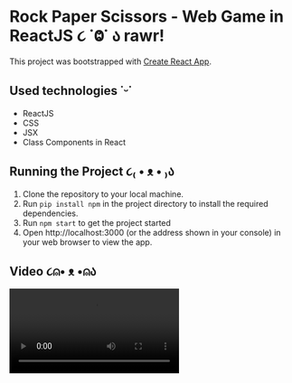 # Rock Paper Scissors - Web Game in ReactJS ૮ ˙Ⱉ˙ ა rawr!
This project was bootstrapped with [Create React App](https://github.com/facebook/create-react-app).

## Used technologies ˙ᵕ˙
* ReactJS
* CSS
* JSX
* Class Components in React

## Running the Project ૮₍ • ᴥ • ₎ა
1. Clone the repository to your local machine.
2. Run ```pip install npm``` in the project directory to install the required dependencies.
3. Run ```npm start``` to get the project started
4. Open http://localhost:3000 (or the address shown in your console) in your web browser to view the app.

## Video ૮⍝• ᴥ •⍝ა
<video controls src="C:/Users/vaman/Desktop/RPS.mp4" title="Title"></video>
